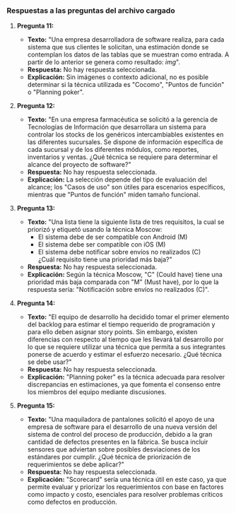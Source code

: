 ### Respuestas a las preguntas del archivo cargado

1. **Pregunta 11:**  
   - **Texto:** "Una empresa desarrolladora de software realiza, para cada sistema que sus clientes le solicitan, una estimación donde se contemplan los datos de las tablas que se muestran como entrada. A partir de lo anterior se genera como resultado: $img$".  
   - **Respuesta:** No hay respuesta seleccionada.  
   - **Explicación:** Sin imágenes o contexto adicional, no es posible determinar si la técnica utilizada es "Cocomo", "Puntos de función" o "Planning poker".

2. **Pregunta 12:**  
   - **Texto:** "En una empresa farmacéutica se solicitó a la gerencia de Tecnologías de Información que desarrollara un sistema para controlar los stocks de los genéricos intercambiables existentes en las diferentes sucursales. Se dispone de información específica de cada sucursal y de los diferentes módulos, como reportes, inventarios y ventas. ¿Qué técnica se requiere para determinar el alcance del proyecto de software?"  
   - **Respuesta:** No hay respuesta seleccionada.  
   - **Explicación:** La selección depende del tipo de evaluación del alcance; los "Casos de uso" son útiles para escenarios específicos, mientras que "Puntos de función" miden tamaño funcional.

3. **Pregunta 13:**  
   - **Texto:** "Una lista tiene la siguiente lista de tres requisitos, la cual se priorizó y etiquetó usando la técnica Moscow:  
      - El sistema debe de ser compatible con Android (M)  
      - El sistema debe ser compatible con iOS (M)  
      - El sistema debe notificar sobre envíos no realizados (C)  
   ¿Cuál requisito tiene una prioridad más baja?"  
   - **Respuesta:** No hay respuesta seleccionada.  
   - **Explicación:** Según la técnica Moscow, "C" (Could have) tiene una prioridad más baja comparada con "M" (Must have), por lo que la respuesta sería: "Notificación sobre envíos no realizados (C)".

4. **Pregunta 14:**  
   - **Texto:** "El equipo de desarrollo ha decidido tomar el primer elemento del backlog para estimar el tiempo requerido de programación y para ello deben asignar story points. Sin embargo, existen diferencias con respecto al tiempo que les llevará tal desarrollo por lo que se requiere utilizar una técnica que permita a sus integrantes ponerse de acuerdo y estimar el esfuerzo necesario. ¿Qué técnica se debe usar?"  
   - **Respuesta:** No hay respuesta seleccionada.  
   - **Explicación:** "Planning poker" es la técnica adecuada para resolver discrepancias en estimaciones, ya que fomenta el consenso entre los miembros del equipo mediante discusiones.

5. **Pregunta 15:**  
   - **Texto:** "Una maquiladora de pantalones solicitó el apoyo de una empresa de software para el desarrollo de una nueva versión del sistema de control del proceso de producción, debido a la gran cantidad de defectos presentes en la fábrica. Se busca incluir sensores que adviertan sobre posibles desviaciones de los estándares por cumplir. ¿Qué técnica de priorización de requerimientos se debe aplicar?"  
   - **Respuesta:** No hay respuesta seleccionada.  
   - **Explicación:** "Scorecard" sería una técnica útil en este caso, ya que permite evaluar y priorizar los requerimientos con base en factores como impacto y costo, esenciales para resolver problemas críticos como defectos en producción.
